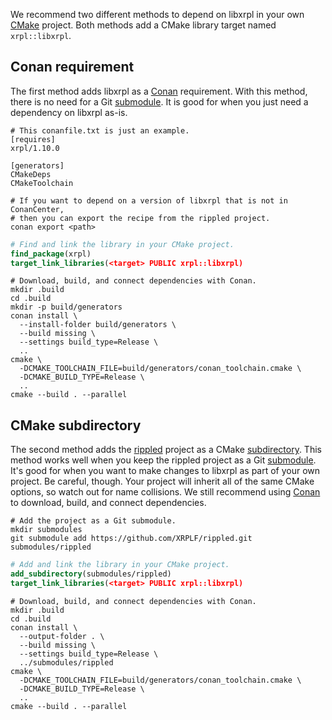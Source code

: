 We recommend two different methods to depend on libxrpl in your own [CMake][]
project.
Both methods add a CMake library target named `xrpl::libxrpl`.

## Conan requirement

The first method adds libxrpl as a [Conan][] requirement.
With this method, there is no need for a Git [submodule][].
It is good for when you just need a dependency on libxrpl as-is.

```
# This conanfile.txt is just an example.
[requires]
xrpl/1.10.0

[generators]
CMakeDeps
CMakeToolchain
```

```
# If you want to depend on a version of libxrpl that is not in ConanCenter,
# then you can export the recipe from the rippled project.
conan export <path>
```

```cmake
# Find and link the library in your CMake project.
find_package(xrpl)
target_link_libraries(<target> PUBLIC xrpl::libxrpl)
```

```
# Download, build, and connect dependencies with Conan.
mkdir .build
cd .build
mkdir -p build/generators
conan install \
  --install-folder build/generators \
  --build missing \
  --settings build_type=Release \
  ..
cmake \
  -DCMAKE_TOOLCHAIN_FILE=build/generators/conan_toolchain.cmake \
  -DCMAKE_BUILD_TYPE=Release \
  ..
cmake --build . --parallel
```

## CMake subdirectory

The second method adds the [rippled][] project as a CMake
[subdirectory][add_subdirectory].
This method works well when you keep the rippled project as a Git
[submodule][].
It's good for when you want to make changes to libxrpl as part of your own
project.
Be careful, though.
Your project will inherit all of the same CMake options,
so watch out for name collisions.
We still recommend using [Conan][] to download, build, and connect dependencies.

```
# Add the project as a Git submodule.
mkdir submodules
git submodule add https://github.com/XRPLF/rippled.git submodules/rippled
```

```cmake
# Add and link the library in your CMake project.
add_subdirectory(submodules/rippled)
target_link_libraries(<target> PUBLIC xrpl::libxrpl)
```

```
# Download, build, and connect dependencies with Conan.
mkdir .build
cd .build
conan install \
  --output-folder . \
  --build missing \
  --settings build_type=Release \
  ../submodules/rippled
cmake \
  -DCMAKE_TOOLCHAIN_FILE=build/generators/conan_toolchain.cmake \
  -DCMAKE_BUILD_TYPE=Release \
  ..
cmake --build . --parallel
```

[add_subdirectory]: https://cmake.org/cmake/help/latest/command/add_subdirectory.html
[submodule]: https://git-scm.com/book/en/v2/Git-Tools-Submodules
[rippled]: https://github.com/ripple/rippled
[Conan]: https://docs.conan.io/
[CMake]: https://cmake.org/cmake/help/latest/

